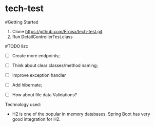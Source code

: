 # tech-test

#Getting Started
1. Clone https://github.com/Ernisx/tech-test.git
2. Run DetailControllerTest.class

#TODO list:
- [ ] Create more endpoints;
- [ ] Think about clear classes/method naming;
- [ ] Improve exception handler
- [ ] Add hibernate;
- [ ] How about file data Validations?
 

Technology used: 

- H2 is one of the popular in memory databases. Spring Boot has very good integration for H2. 